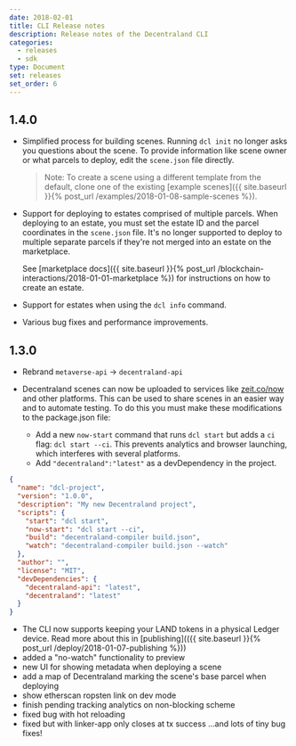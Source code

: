 ```yaml
---
date: 2018-02-01
title: CLI Release notes
description: Release notes of the Decentraland CLI
categories:
  - releases
  - sdk
type: Document
set: releases
set_order: 6
---
```


## 1.4.0

- Simplified process for building scenes. Running `dcl init` no longer asks you questions about the scene. To provide information like scene owner or what parcels to deploy, edit the `scene.json` file directly.

  > Note: To create a scene using a different template from the default, clone one of the existing [example scenes]({{ site.baseurl }}{% post_url /examples/2018-01-08-sample-scenes %}).

- Support for deploying to estates comprised of multiple parcels. When deploying to an estate, you must set the estate ID and the parcel coordinates in the `scene.json` file. It's no longer supported to deploy to multiple separate parcels if they're not merged into an estate on the marketplace.

  See [marketplace docs]({{ site.baseurl }}{% post_url /blockchain-interactions/2018-01-01-marketplace %}) for instructions on how to create an estate.

- Support for estates when using the `dcl info` command.

- Various bug fixes and performance improvements.

## 1.3.0

- Rebrand `metaverse-api` -> `decentraland-api`
- Decentraland scenes can now be uploaded to services like [zeit.co/now](https://zeit.co/now) and other platforms. This can be used to share scenes in an easier way and to automate testing. To do this you must make these modifications to the package.json file:

  - Add a new `now-start` command that runs `dcl start` but adds a `ci` flag: `dcl start --ci`. This prevents analytics and browser launching, which interferes with several platforms.
  - Add `"decentraland":"latest"` as a devDependency in the project.

```json
{
  "name": "dcl-project",
  "version": "1.0.0",
  "description": "My new Decentraland project",
  "scripts": {
    "start": "dcl start",
    "now-start": "dcl start --ci",
    "build": "decentraland-compiler build.json",
    "watch": "decentraland-compiler build.json --watch"
  },
  "author": "",
  "license": "MIT",
  "devDependencies": {
    "decentraland-api": "latest",
    "decentraland": "latest"
  }
}
```

- The CLI now supports keeping your LAND tokens in a physical Ledger device. Read more about this in [publishing](({{ site.baseurl }}{% post_url /deploy/2018-01-07-publishing %}))
- added a "no-watch" functionality to preview
- new UI for showing metadata when deploying a scene
- add a map of Decentraland marking the scene's base parcel when deploying
- show etherscan ropsten link on dev mode
- finish pending tracking analytics on non-blocking scheme
- fixed bug with hot reloading
- fixed but with linker-app only closes at tx success
  ...and lots of tiny bug fixes!
